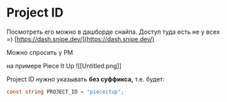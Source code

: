 # Project ID

Посмотреть его можно в дашборде снайпа. Доступ туда есть не у всех =)
[https://dash.snipe.dev/](https://dash.snipe.dev/)

Можно спросить у PM

на примере Piece It Up
![[Untitled.png]]


Project ID нужно указывать **без суффикса,** т.е. будет:

```csharp
const string PROJECT_ID = "pieceitup";
```